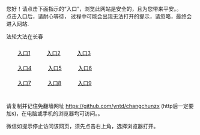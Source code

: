 您好！请点击下面指示的“入口”，浏览此网站是安全的，且为您带来平安。。 <br/>
点击入口后，请耐心等待， 过程中可能会出现无法打开的提示，请忽略，最终会进入网站. </br>

法轮大法在长春<br/>
<div style="padding:10px"><a style="margin:20px" target="_blank" href="https://d1itotdjs0prdh.cloudfront.net/2Qpsp?pfced" id="ccLink1" rel="nofollow">入口1</a> <a target="_blank" style="margin:20px" href="https://d1ee0w6uprnkrz.cloudfront.net/2Qpsp?nvswilwp" id="ccLink2" rel="nofollow">入口2</a> <a style="margin:20px" target="_blank" href="https://dwyam1xsn2fq0.cloudfront.net/2Qpsp?hkzyrk" id="ccLink3" rel="nofollow">入口3</a></div>

<div style="padding:10px" ><a style="margin:20px" target="_blank" href="https://d1itotdjs0prdh.cloudfront.net/2Qpsp?pfced" id="ccLink4" rel="nofollow">入口4</a> <a style="margin:20px" href="https://d1ee0w6uprnkrz.cloudfront.net/2Qpsp?nvswilwp" target="_blank" id="ccLink5" rel="nofollow">入口5</a> <a style="margin:20px" href="https://dwyam1xsn2fq0.cloudfront.net/2Qpsp?hkzyrk" target="_blank" id="ccLink6" rel="nofollow">入口6</a></div>

<div style="padding:10px"><a style="margin:20px" target="_blank" href="https://d1itotdjs0prdh.cloudfront.net/2Qpsp?pfced" id="ccLink7" rel="nofollow">入口7</a> <a style="margin:20px" href="https://d1ee0w6uprnkrz.cloudfront.net/2Qpsp?nvswilwp" target="_blank" id="ccLink8" rel="nofollow">入口8</a> <a style="margin:20px" target="_blank" href="https://dwyam1xsn2fq0.cloudfront.net/2Qpsp?hkzyrk" id="ccLink9" rel="nofollow">入口9</a></div>

<br/>



请复制并记住免翻墙网址 https://github.com/yntd/changchunzx (http后一定要加s)，在电脑或手机的浏览器均可访问。。<br/>

微信如提示停止访问该网页，须先点击右上角，选择浏览器打开。

